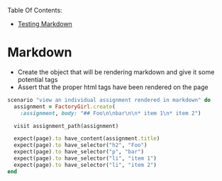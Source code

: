 Table Of Contents:

*  [Testing Markdown](#markdown)



# Markdown
*  Create the object that will be rendering markdown and give it some potential tags  
*  Assert that the proper html tags have been rendered on the page  
```ruby
scenario "view an individual assignment rendered in markdown" do
  assignment = FactoryGirl.create(
    :assignment, body: "## Foo\n\nbar\n\n* item 1\n* item 2")

  visit assignment_path(assignment)

  expect(page).to have_content(assignment.title)
  expect(page).to have_selector("h2", "Foo")
  expect(page).to have_selector("p", "bar")
  expect(page).to have_selector("li", "item 1")
  expect(page).to have_selector("li", "item 2")
end
```
